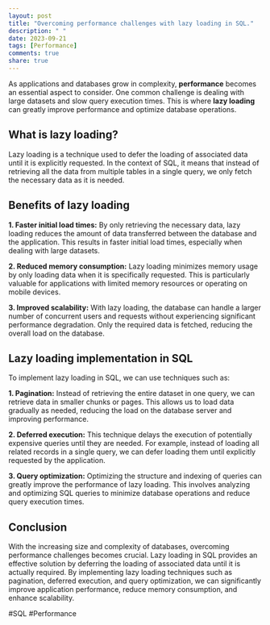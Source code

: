 ```yaml
---
layout: post
title: "Overcoming performance challenges with lazy loading in SQL."
description: " "
date: 2023-09-21
tags: [Performance]
comments: true
share: true
---
```


As applications and databases grow in complexity, **performance** becomes an essential aspect to consider. One common challenge is dealing with large datasets and slow query execution times. This is where **lazy loading** can greatly improve performance and optimize database operations.

## What is lazy loading?

Lazy loading is a technique used to defer the loading of associated data until it is explicitly requested. In the context of SQL, it means that instead of retrieving all the data from multiple tables in a single query, we only fetch the necessary data as it is needed.

## Benefits of lazy loading

**1. Faster initial load times:** By only retrieving the necessary data, lazy loading reduces the amount of data transferred between the database and the application. This results in faster initial load times, especially when dealing with large datasets.

**2. Reduced memory consumption:** Lazy loading minimizes memory usage by only loading data when it is specifically requested. This is particularly valuable for applications with limited memory resources or operating on mobile devices.

**3. Improved scalability:** With lazy loading, the database can handle a larger number of concurrent users and requests without experiencing significant performance degradation. Only the required data is fetched, reducing the overall load on the database.

## Lazy loading implementation in SQL

To implement lazy loading in SQL, we can use techniques such as:

**1. Pagination:** Instead of retrieving the entire dataset in one query, we can retrieve data in smaller chunks or pages. This allows us to load data gradually as needed, reducing the load on the database server and improving performance.

**2. Deferred execution:** This technique delays the execution of potentially expensive queries until they are needed. For example, instead of loading all related records in a single query, we can defer loading them until explicitly requested by the application.

**3. Query optimization:** Optimizing the structure and indexing of queries can greatly improve the performance of lazy loading. This involves analyzing and optimizing SQL queries to minimize database operations and reduce query execution times.

## Conclusion

With the increasing size and complexity of databases, overcoming performance challenges becomes crucial. Lazy loading in SQL provides an effective solution by deferring the loading of associated data until it is actually required. By implementing lazy loading techniques such as pagination, deferred execution, and query optimization, we can significantly improve application performance, reduce memory consumption, and enhance scalability.

#SQL #Performance